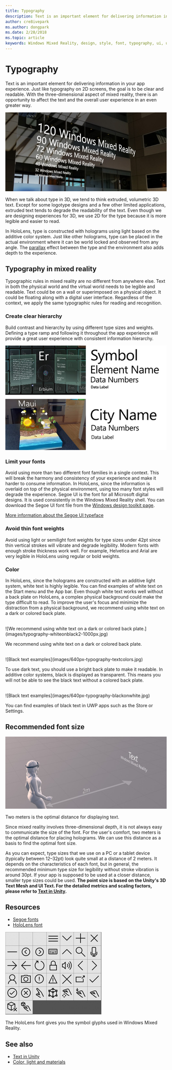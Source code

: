 ```yaml
---
title: Typography
description: Text is an important element for delivering information in your app experience.
author: cre8ivepark
ms.author: dongpark
ms.date: 2/28/2018
ms.topic: article
keywords: Windows Mixed Reality, design, style, font, typography, ui, ux
---
```




# Typography

Text is an important element for delivering information in your app experience. Just like typography on 2D screens, the goal is to be clear and readable. With the three-dimensional aspect of mixed reality, there is an opportunity to affect the text and the overall user experience in an even greater way.

![Typography example in HoloLens](images/640px-typography-hero2.jpg)

When we talk about type in 3D, we tend to think extruded, volumetric 3D text. Except for some logotype designs and a few other limited applications, extruded text tends to degrade the readability of the text. Even though we are designing experiences for 3D, we use 2D for the type because it is more legible and easier to read.

In HoloLens, type is constructed with holograms using light based on the additive color system. Just like other holograms, type can be placed in the actual environment where it can be world locked and observed from any angle. The [parallax](https://en.wikipedia.org/wiki/Parallax) effect between the type and the environment also adds depth to the experience.

## Typography in mixed reality

Typographic rules in mixed reality are no different from anywhere else. Text in both the physical world and the virtual world needs to be legible and readable. Text could be on a wall or superimposed on a physical object. It could be floating along with a digital user interface. Regardless of the context, we apply the same typographic rules for reading and recognition.

### Create clear hierarchy

Build contrast and hierarchy by using different type sizes and weights. Defining a type ramp and following it throughout the app experience will provide a great user experience with consistent information hierarchy.

![Type ramp examples](images/typography-ramp-1000px.jpg)

### Limit your fonts

Avoid using more than two different font families in a single context. This will break the harmony and consistency of your experience and make it harder to consume information. In HoloLens, since the information is overlaid on top of the physical environment, using too many font styles will degrade the experience. Segoe UI is the font for all Microsoft digital designs. It is used consistently in the Windows Mixed Reality shell. You can download the Segoe UI font file from the [Windows design toolkit page](https://docs.microsoft.com/en-us/windows/uwp/design-downloads/).

[More information about the Segoe UI typeface](https://docs.microsoft.com/en-us/windows/uwp/style/typography)

### Avoid thin font weights

Avoid using light or semilight font weights for type sizes under 42pt since thin vertical strokes will vibrate and degrade legibility. Modern fonts with enough stroke thickness work well. For example, Helvetica and Arial are very legible in HoloLens using regular or bold weights.

### Color

In HoloLens, since the holograms are constructed with an additive light system, white text is highly legible. You can find examples of white text on the Start menu and the App bar. Even though white text works well without a back plate on HoloLens, a complex physical background could make the type difficult to read. To improve the user's focus and minimize the distraction from a physical background, we recommend using white text on a dark or colored back plate.

<br>
![We recommend using white text on a dark or colored back plate.](images/typography-whiteonblack2-1000px.jpg)

We recommend using white text on a dark or colored back plate.

<br>
![Black text examples](images/640px-typography-textcolors.jpg)

To use dark text, you should use a bright back plate to make it readable. In additive color systems, black is displayed as transparent. This means you will not be able to see the black text without a colored back plate.

<br>
![Black text examples](images/640px-typography-blackonwhite.jpg)

You can find examples of black text in UWP apps such as the Store or Settings.

## Recommended font size

![Two meters is the optimal distance for displaying text.](images/typography-distance-1000px.jpg)

Two meters is the optimal distance for displaying text.

Since mixed reality involves three-dimensional depth, it is not always easy to communicate the size of the font. For the user's comfort, two meters is the optimal distance for placing holograms. We can use this distance as a basis to find the optimal font size.

As you can expect, type sizes that we use on a PC or a tablet device (typically between 12–32pt) look quite small at a distance of 2 meters. It depends on the characteristics of each font, but in general, the recommended minimum type size for legibility without stroke vibration is around 30pt. If your app is supposed to be used at a closer distance, smaller type sizes could be used. **The point size is based on the Unity's 3D Text Mesh and UI Text. For the detailed metrics and scaling factors, please refer to [Text in Unity](text-in-unity.md).**

## Resources
* [Segoe fonts](http://download.microsoft.com/download/1/B/C/1BCF071A-78EE-4968-ACBE-15461C274B61/Segoe%20fonts%20v1705.zip)
* [HoloLens font](http://download.microsoft.com/download/3/8/D/38D659E2-4B9C-413A-B2E7-1956181DC427/Hololens%20font.zip)

![The HoloLens font gives you the symbol glyphs used in Windows Mixed Reality](images/300px-hololensmdl2symbols.jpg)

The HoloLens font gives you the symbol glyphs used in Windows Mixed Reality.

## See also
* [Text in Unity](http://holodocsfuture/index.php?title=Text_in_Unity&action=edit&redlink=1)
* [Color, light and materials](color,-light-and-materials.md)
